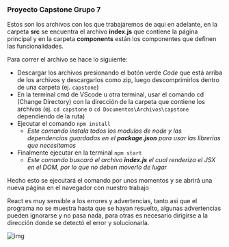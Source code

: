 ### Proyecto Capstone Grupo 7

Estos son los archivos con los que trabajaremos de aqui en adelante, en la carpeta **src** se encuentra el archivo **index.js** que contiene la página principal y en la carpeta **components** están los componentes que definen las funcionalidades.

Para correr el archivo se hace lo siguiente: 
- Descargar los archivos presionando el botón verde _Code_ que está arriba de los archivos y descargarlos como zip, luego descomprimirlos dentro de una carpeta (ej. ```capstone```)
- En la terminal cmd de VScode u otra terminal, usar el comando cd (Change Directory) con la dirección de la carpeta que contiene los archivos (ej. ```cd capstone``` o ```cd Documentos\Archivos\capstone``` dependiendo de la ruta)
- Ejecutar el comando ```npm install```
   - _Este comando instala todos los modulos de node y las dependencias guardadas en el **package.json** para usar las librerias que necesitamos_
- Finalmente ejecutar en la terminal ```npm start```
   - _Este comando buscará el archivo **index.js** el cual renderiza el JSX en el DOM, por lo que no deben moverlo de lugar_

Hecho esto se ejecutará el comando por unos momentos y se abrirá una nueva página en el navegador con nuestro trabajo

React es muy sensible a los errores y advertencias, tanto asi que el programa no se muestra hasta que se hayan resuelto, algunas advertencias pueden ignorarse y no pasa nada, para otras es necesario dirigirse a la dirección donde se detectó el error y solucionarla.

![img](./pagina)
